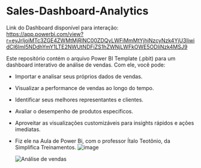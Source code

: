 # Sales-Dashboard-Analytics
Link do Dashboard disponível para interação: https://app.powerbi.com/view?r=eyJrIjoiMTc3ZGE4ZWMtMjRlNC00ZDQyLWFiMmMtYjhjNzcyNzk4YjU3IiwidCI6ImI5NDdhYmY1LTE2NWUtNDFiZS1hZWNjLWFkOWE5ODliNzk4MSJ9

Este repositório contém o arquivo Power BI Template (.pbit) para um dashboard interativo de análise de vendas.
Com ele, você pode:

- Importar e analisar seus próprios dados de vendas.
- Visualizar a performance de vendas ao longo do tempo.
- Identificar seus melhores representantes e clientes.
- Avaliar o desempenho de produtos específicos.
- Aproveitar as visualizações customizáveis para insights rápidos e ações imediatas.

- Fiz ele na Aula de Power Bi, com o professor Ítalo Teotônio, da Simplifica Treinamentos.
  ![image](https://github.com/LayllaVaz/Sales-Dashboard-Analytics/assets/161758329/e572be47-a1ae-46f9-b58c-4e3f0d56da87)

  ![Análise de vendas](https://github.com/LayllaVaz/Sales-Dashboard-Analytics/assets/161758329/cb5563ff-0730-4850-98bf-17e7f527d702)
